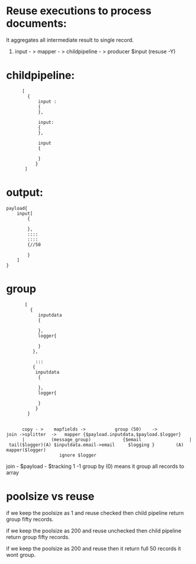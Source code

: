 Reuse executions to process documents:
=====================================

It aggregates all intermediate result to single record.

1) input - > mapper - > childpipeline - > producer
            $input          (resuse -Y)  
            



childpipeline:
===============

          [
            {
                input : 
                { 
                },
                
                input:
                {
                },

                input
                {

                }
               }
           ]         
output:
=======

    payload{
        input[
            {
            
            },
            ::::
            ::::
            {//50
            
            }
        ]
    }


group
======
           [
             {
                inputdata
                {
                
                },
                logger{
                
                }
              },  
                
               :::
              { 
               inputdata
                {
                
                },
                logger{
                
                }
               }
            }


          copy - >    mapfields ->           group (50)    ->          join ->splitter  ->   mapper {$payload.inputdata,$payload.$logger}
          |          (message_group)            {$email                  |                  
     tail($logger)(A) $inputdata.email->email     $logging }        (A) mapper($logger) 
                        ignore $logger


join -     $payload  - $tracking 1 -1 
group by (0) means it group all records to array       


poolsize vs reuse
===================


if we keep the poolsize as 1 and reuse checked then child pipeline return group fifty records.

if we keep the poolsize as 200 and reuse unchecked then child pipeline return group fifty records.

if we keep the poolsize as 200 and reuse then it return full 50 records it wont group.

